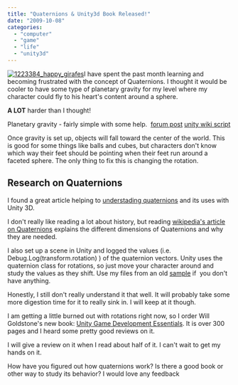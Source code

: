```yaml
---
title: "Quaternions & Unity3d Book Released!"
date: "2009-10-08"
categories: 
  - "computer"
  - "game"
  - "life"
  - "unity3d"
---
```


[![1223384_happy_girafes](/images/1223384_happy_girafes.jpg "1223384_happy_girafes")](http://blog.scottpetrovic.com/wp-content/uploads/2009/10/1223384_happy_girafes.jpg)I have spent the past month learning and becoming frustrated with the concept of Quaternions. I thought it would be cooler to have some type of planetary gravity for my level where my character could fly to his heart's content around a sphere.

**A LOT** harder than I thought!

Planetary gravity - fairly simple with some help.  [forum post](http://forum.unity3d.com/viewtopic.php?p=77324&sid=f0e7b04be39a3170cec62a0ea4177481) [unity wiki script](http://www.unifycommunity.com/wiki/index.php?title=Gravity)

Once gravity is set up, objects will fall toward the center of the world. This is good for some things like balls and cubes, but characters don't know which way their feet should be pointing when their feet run around a faceted sphere. The only thing to fix this is changing the rotation.

## Research on Quaternions

I found a great article helping to [understading quaternions](http://www.unitytutorials.com/document/280/understanding-quaternions-in-unity-3d) and its uses with Unity 3D.

I don't really like reading a lot about history, but reading [wikipedia's article on Quaternions](http://en.wikipedia.org/wiki/Quaternion) explains the different dimensions of Quaternions and why they are needed.

I also set up a scene in Unity and logged the values (i.e. Debug.Log(transform.rotation) ) of the quaternion vectors. Unity uses the quaternion class for rotations, so just move your character around and study the values as they shift. Use my files from an old [sample](http://blog.scottpetrovic.com/2009/08/updateunity3d-new-character-and-animations-with-full-source/) if  you don't have anything.

Honestly, I still don't really understand it that well. It will probably take some more digestion time for it to really sink in. I will keep at it though.

I am getting a little burned out with rotations right now, so I order Will Goldstone's new book: [Unity Game Development Essentials](http://www.packtpub.com/unity-game-development-essentials/book). It is over 300 pages and I heard some pretty good reviews on it.

I will give a review on it when I read about half of it. I can't wait to get my hands on it.

How have you figured out how quaternions work? Is there a good book or other way to study its behavior? I would love any feedback
